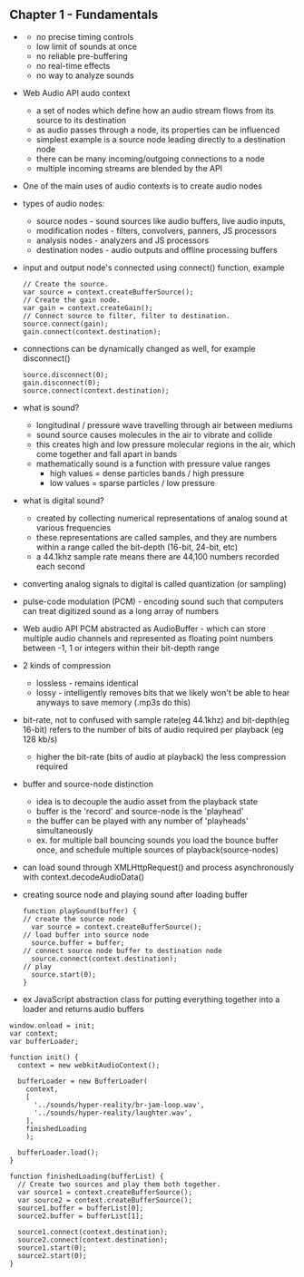 ## Chapter 1 - Fundamentals

- <audio> tag = native support for all major browsers, but limitations:
	- no precise timing controls
	- low limit of sounds at once
	- no reliable pre-buffering
	- no real-time effects
	- no way to analyze sounds
- Web Audio API audo context
	- a set of nodes which define how an audio stream flows from its source to its destination
	- as audio passes through a node, its properties can be influenced
	- simplest example is a source node leading directly to a destination node
	- there can be many incoming/outgoing connections to a node
	- multiple incoming streams are blended by the API
- One of the main uses of audio contexts is to create audio nodes
- types of audio nodes:
	- source nodes - sound sources like audio buffers, live audio inputs, <audio> tags, oscillators, and JS processors
	- modification nodes - filters, convolvers, panners, JS processors
	- analysis nodes - analyzers and JS processors
	- destination nodes - audio outputs and offline processing buffers
- input and output node's connected using connect() function, example

	```
	// Create the source.
	var source = context.createBufferSource();
	// Create the gain node.
	var gain = context.createGain();
	// Connect source to filter, filter to destination.
	source.connect(gain);
	gain.connect(context.destination);
	```

- connections can be dynamically changed as well, for example disconnect()

	```
	source.disconnect(0);
	gain.disconnect(0);
	source.connect(context.destination);
	```

- what is sound?
	- longitudinal / pressure wave travelling through air between mediums
	- sound source causes molecules in the air to vibrate and collide
	- this creates high and low pressure molecular regions in the air, which come together and fall apart in bands
	- mathematically sound is a function with pressure value ranges 
		- high values = dense particles bands / high pressure
		- low values = sparse particles / low pressure

- what is digital sound?
	- created by collecting numerical representations of analog sound at various frequencies
	- these representations are called samples, and they are numbers within a range called the bit-depth (16-bit, 24-bit, etc)
	- a 44.1khz sample rate means there are 44,100 numbers recorded each second

- converting analog signals to digital is called quantization (or sampling)

- pulse-code modulation (PCM) - encoding sound such that computers can treat digitized sound as a long array of numbers

- Web audio API PCM abstracted as AudioBuffer - which can store multiple audio channels and represented as floating point numbers between -1, 1 or integers within their bit-depth range

- 2 kinds of compression
	- lossless - remains identical
	- lossy - intelligently removes bits that we likely won't be able to hear anyways to save memory (.mp3s do this)

- bit-rate, not to confused with sample rate(eg 44.1khz) and bit-depth(eg 16-bit) refers to the number of bits of audio required per playback (eg 128 kb/s)
	- higher the bit-rate (bits of audio at playback) the less compression required

- buffer and source-node distinction
	- idea is to decouple the audio asset from the playback state
	- buffer is the 'record' and source-node is the 'playhead'
	- the buffer can be played with any number of 'playheads' simultaneously
	- ex. for multiple ball bouncing sounds you load the bounce buffer once, and schedule multiple sources of playback(source-nodes)

- can load sound through XMLHttpRequest() and process asynchronously with context.decodeAudioData()

- creating source node and playing sound after loading buffer
	
	```
	function playSound(buffer) {
	// create the source node
	  var source = context.createBufferSource();
	// load buffer into source node
	  source.buffer = buffer;
	// connect source node buffer to destination node
	  source.connect(context.destination);
	// play
	  source.start(0);
	}
	```

- ex JavaScript abstraction class for putting everything together into a loader and returns audio buffers

```
window.onload = init;
var context;
var bufferLoader;

function init() {
  context = new webkitAudioContext();

  bufferLoader = new BufferLoader(
    context,
    [
      '../sounds/hyper-reality/br-jam-loop.wav',
      '../sounds/hyper-reality/laughter.wav',
    ],
    finishedLoading
    );

  bufferLoader.load();
}

function finishedLoading(bufferList) {
  // Create two sources and play them both together.
  var source1 = context.createBufferSource();
  var source2 = context.createBufferSource();
  source1.buffer = bufferList[0];
  source2.buffer = bufferList[1];

  source1.connect(context.destination);
  source2.connect(context.destination);
  source1.start(0);
  source2.start(0);
}
```


